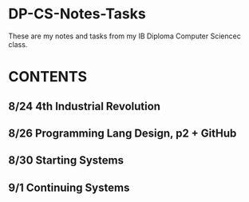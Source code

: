 # DP-CS-Notes-Tasks
These are my notes and tasks from my IB Diploma Computer Sciencec class.
# CONTENTS 
<h2>8/24 4th Industrial Revolution<h2>
<h2>8/26 Programming Lang Design, p2 + GitHub</h2> 
<h2>8/30 Starting Systems</h2> 
<h2>9/1 Continuing Systems </h2> 




